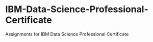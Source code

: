 # IBM-Data-Science-Professional-Certificate
Assignments for IBM Data Science Professional Certificate
